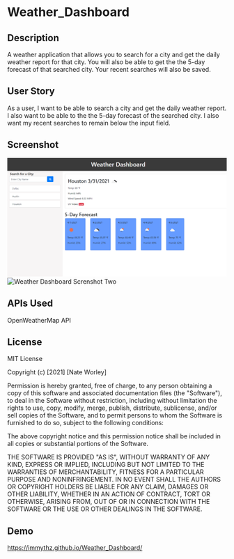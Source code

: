 # Weather_Dashboard

## Description
A weather application that allows you to search for a city and get the daily weather report for that city. You will also be able to get the the 5-day forecast of that searched city. Your recent searches will also be saved.

## User Story
As a user, I want to be able to search a city and get the daily weather report. I also want to be able to the the 5-day forecast of the searched city. I also want my recent searches to remain below the input field.

## Screenshot
<img src='docs\assets\images\Weather_Dashboard_Screenshot.png' alt='Weather Dashboard Screnshot'>
<img src='docs\assets\images\Weather_Dashboard_Screenshot_2.png' alt='Weather Dashboard Screnshot Two'>

## APIs Used
OpenWeatherMap API

## License
MIT License

Copyright (c) [2021] [Nate Worley]

Permission is hereby granted, free of charge, to any person obtaining a copy of this software and associated documentation files (the "Software"), to deal in the Software without restriction, including without limitation the rights to use, copy, modify, merge, publish, distribute, sublicense, and/or sell copies of the Software, and to permit persons to whom the Software is furnished to do so, subject to the following conditions:

The above copyright notice and this permission notice shall be included in all copies or substantial portions of the Software.

THE SOFTWARE IS PROVIDED "AS IS", WITHOUT WARRANTY OF ANY KIND, EXPRESS OR IMPLIED, INCLUDING BUT NOT LIMITED TO THE WARRANTIES OF MERCHANTABILITY, FITNESS FOR A PARTICULAR PURPOSE AND NONINFRINGEMENT. IN NO EVENT SHALL THE AUTHORS OR COPYRIGHT HOLDERS BE LIABLE FOR ANY CLAIM, DAMAGES OR OTHER LIABILITY, WHETHER IN AN ACTION OF CONTRACT, TORT OR OTHERWISE, ARISING FROM, OUT OF OR IN CONNECTION WITH THE SOFTWARE OR THE USE OR OTHER DEALINGS IN THE SOFTWARE.

## Demo
https://immythz.github.io/Weather_Dashboard/
